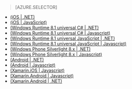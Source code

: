 > [AZURE.SELECTOR]
- [(iOS | .NET)](/documentation/articles/mobile-services-dotnet-backend-ios-get-started-push/)
- [(iOS | JavaScript)](/documentation/articles/mobile-services-javascript-backend-ios-get-started-push/)
- [(Windows Runtime 8.1 universal C# | .NET)](/documentation/articles/mobile-services-dotnet-backend-windows-universal-dotnet-get-started-push/)
- [(Windows Runtime 8.1 universal C# | Javascript)](/documentation/articles/mobile-services-javascript-backend-windows-universal-dotnet-get-started-push/)
- [(Windows Runtime 8.1 universal JavaScript | .NET)](/documentation/articles/mobile-services-dotnet-backend-windows-universal-javascript-get-started-push/)
- [(Windows Runtime 8.1 universal JavaScript | Javascript)](/documentation/articles/mobile-services-javascript-backend-windows-universal-javascript-get-started-push/)
- [(Windows Phone Silverlight 8.x | .NET)](/documentation/articles/mobile-services-dotnet-backend-windows-phone-get-started-push/)
- [(Windows Phone Silverlight 8.x | Javascript)](/documentation/articles/mobile-services-javascript-backend-windows-phone-get-started-push/)
- [(Android | .NET)](/documentation/articles/mobile-services-dotnet-backend-android-get-started-push-EC/)
- [(Android | Javascript)](/documentation/articles/mobile-services-javascript-backend-android-get-started-push-EC/)
- [(Xamarin.iOS | Javascript)](/documentation/articles/partner-xamarin-mobile-services-ios-get-started-push/)
- [(Xamarin.Android | Javascript)](/documentation/articles/partner-xamarin-mobile-services-android-get-started-push/)
- [(Xamarin.Android | .NET)](/documentation/articles/mobile-services-dotnet-backend-xamarin-android-get-started-push/)

<!---HONumber=82-->